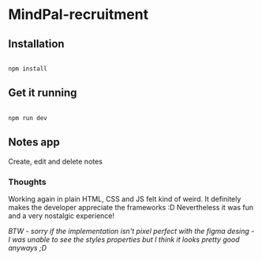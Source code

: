 # MindPal-recruitment

## Installation

```

npm install

```

## Get it running

```

npm run dev

```

## Notes app

Create, edit and delete notes

### Thoughts

Working again in plain HTML, CSS and JS felt kind of weird. It definitely makes the developer appreciate the frameworks :D Nevertheless it was fun and a very nostalgic experience!

_BTW - sorry if the implementation isn't pixel perfect with the figma desing - I was unable to see the styles properties but I think it looks pretty good anyways ;D_
